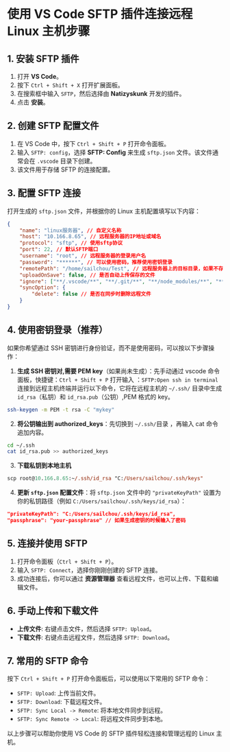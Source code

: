 # 使用 VS Code SFTP 插件连接远程 Linux 主机步骤

## 1. 安装 SFTP 插件

1. 打开 **VS Code**。
2. 按下 `Ctrl + Shift + X` 打开扩展面板。
3. 在搜索框中输入 `SFTP`，然后选择由 **Natizyskunk** 开发的插件。
4. 点击 **安装**。

## 2. 创建 SFTP 配置文件

1. 在 VS Code 中，按下 `Ctrl + Shift + P` 打开命令面板。
2. 输入 `SFTP: config`，选择 **SFTP: Config** 来生成 `sftp.json` 文件。该文件通常会在 `.vscode` 目录下创建。
3. 该文件用于存储 SFTP 的连接配置。

## 3. 配置 SFTP 连接

打开生成的 `sftp.json` 文件，并根据你的 Linux 主机配置填写以下内容：

```json
{
	"name": "linux服务器", // 自定义名称
	"host": "10.166.8.65", // 远程服务器的IP地址或域名
	"protocol": "sftp", // 使用sftp协议
	"port": 22, // 默认SFTP端口
	"username": "root", // 远程服务器的登录用户名
	"password": "******", // 可以使用密码，推荐使用密钥登录
	"remotePath": "/home/sailchou/Test", // 远程服务器上的目标目录，如果不存在，会自动创建
	"uploadOnSave": false, // 是否自动上传保存的文件
	"ignore": ["**/.vscode/**", "**/.git/**", "**/node_modules/**", "**/.next/**"],
	"syncOption": {
		"delete": false // 是否在同步时删除远程文件
	}
}
```

## 4. 使用密钥登录（推荐）<a id="section1"></a>

如果你希望通过 SSH 密钥进行身份验证，而不是使用密码，可以按以下步骤操作：

1. **生成 SSH 密钥对,需要 PEM key**（如果尚未生成）：先手动通过 vscode 命令面板，快捷键：`Ctrl + Shift + P` 打开输入 ：`SFTP:Open ssh in terminal` 连接到远程主机终端并运行以下命令，它将在远程主机的 `~/.ssh/` 目录中生成 `id_rsa`（私钥）和 `id_rsa.pub`（公钥）,PEM 格式的 key。

```bash
ssh-keygen -m PEM -t rsa -C "mykey"
```

2. **将公钥输出到 authorized_keys**：先切换到 `~/.ssh/`目录 ，再输入 cat 命令追加内容。

```bash
cd ~/.ssh
cat id_rsa.pub >> authorized_keys
```

3. **下载私钥到本地主机**

```ps
scp root@10.166.8.65:~/.ssh/id_rsa "C:/Users/sailchou/.ssh/keys"
```

4. **更新 `sftp.json` 配置文件**：将 `sftp.json` 文件中的 `"privateKeyPath"` 设置为你的私钥路径（例如 `C:/Users/sailchou/.ssh/keys/id_rsa`）：

```json
"privateKeyPath": "C:/Users/sailchou/.ssh/keys/id_rsa",
"passphrase": "your-passphrase" // 如果生成密钥的时候输入了密码
```

## 5. 连接并使用 SFTP

1. 打开命令面板（`Ctrl + Shift + P`）。
2. 输入 `SFTP: Connect`，选择你刚刚创建的 SFTP 连接。
3. 成功连接后，你可以通过 **资源管理器** 查看远程文件，也可以上传、下载和编辑文件。

## 6. 手动上传和下载文件

-   **上传文件**: 右键点击文件，然后选择 `SFTP: Upload`。
-   **下载文件**: 右键点击远程文件，然后选择 `SFTP: Download`。

## 7. 常用的 SFTP 命令

按下 `Ctrl + Shift + P` 打开命令面板后，可以使用以下常用的 SFTP 命令：

-   `SFTP: Upload`: 上传当前文件。
-   `SFTP: Download`: 下载远程文件。
-   `SFTP: Sync Local -> Remote`: 将本地文件同步到远程。
-   `SFTP: Sync Remote -> Local`: 将远程文件同步到本地。

以上步骤可以帮助你使用 VS Code 的 SFTP 插件轻松连接和管理远程的 Linux 主机。
